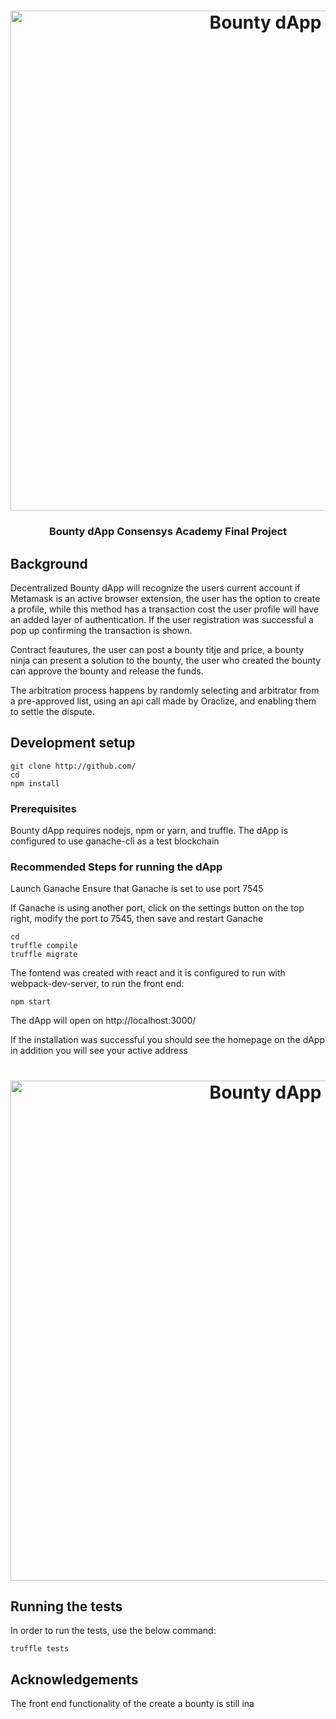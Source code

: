 <h1 align="center">
	<img
		width="800"
		alt="Bounty dApp"
		src="https://gallery.mailchimp.com/fee238bfe84b47c290a863338/images/c6a9c0e3-597e-4087-ba5c-381acf728271.png">
</h1>

<h3 align="center">
	Bounty dApp Consensys Academy Final Project
</h3>

## Background

Decentralized Bounty dApp will recognize the users current account if Metamask is an active browser extension, the user has the option to create a profile, while this method has a transaction cost the user profile will have an added layer of authentication. If the user registration was successful a pop up confirming the transaction is shown. 

Contract feautures, the user can post a bounty titje and price, a bounty ninja can present a solution to the bounty, the user who created the bounty can approve the bounty and release the funds.


The arbitration process happens by randomly selecting and arbitrator from a pre-approved list, using an api call made by Oraclize, and enabling them to settle the dispute.

## Development setup

```
git clone http://github.com/
cd 
npm install
```
### Prerequisites

Bounty dApp requires nodejs, npm or yarn, and truffle. The dApp is configured to use ganache-cli as a test blockchain

### Recommended Steps for running the dApp

Launch Ganache
Ensure that Ganache is set to use port 7545

If Ganache is using another port, click on the settings button on the top right, modify the port to 7545, then save and restart Ganache


```
cd 
truffle compile
truffle migrate
```

The fontend was created with react and it is configured to run with webpack-dev-server, to run the front end:

```
npm start

```

The dApp will open on http://localhost:3000/

If the installation was successful you should see the homepage on the dApp in addition you will see your active address

<h1 align="center">
	<img
		width="800"
		alt="Bounty dApp"
		src="https://gallery.mailchimp.com/fee238bfe84b47c290a863338/images/5fd2a0f9-5f10-43f3-a325-83115f8b00e1.png">
</h1>


## Running the tests

In order to run the tests, use the below command:

```
truffle tests
```

## Acknowledgements
The front end functionality of the create a bounty is still ina

